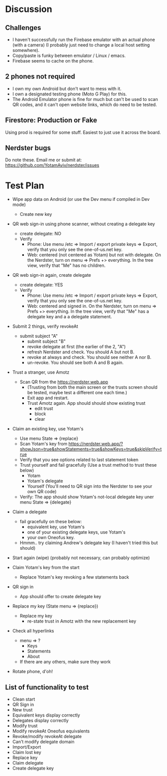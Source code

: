 # Discussion
## Challenges
- I haven't successfully run the Firebase emulator with an actual phone (with a camera) (I probably just need to change a local host setting somewhere).
- Copy/paste is funky between emulator / Linux / emacs.
- Firebase seems to cache on the phone.

## 2 phones not required
- I own my own Android but don't want to mess with it.
- I own a designated testing phone (Moto G Play) for this.
- The Android Emulator phone is fine for much but can't be used to scan QR codes, and it can't open website links, 
  which do need to be tested.

## Firestore: Production or Fake
Using prod is required for some stuff. Easiest to just use it across the board.

## Nerdster bugs
Do note these.
Email me or submit at: https://github.com/YotamAviv/nerdster/issues

# Test Plan

- Wipe app data on Android (or use the Dev menu if compiled in Dev mode)
  - Create new key

- QR web sign-in using phone scanner, without creating a delegate key
  - create delegate: NO
  - Verify
    - Phone: Use menu /etc => Import / export private keys => Export, verify that you only see the one-of-us.net key.
    - Web: centered (not centered as Yotam) but not with delegate. On the Nerdster, turn on menu => Prefs +> everything. In the tree view, verify that "Me" has no children. 

- QR web sign-in again, create delegate
  - create delegate: YES
  - Verify
    - Phone: Use menu /etc => Import / export private keys => Export, verify that you only see the one-of-us.net key.
    - Web: centered and signed in. On the Nerdster, turn on menu => Prefs +> everything. In the tree view, verify that "Me" has a delegate key and a a delegate statement.

- Submit 2 things, verify revokeAt 
  - submit subject "A"
    - submit subject "B"
    - revoke delegate at first (the earlier of the 2, "A")
    - refresh Nerdster and check. You should A but not B.
    - revoke at always and check. You should see neither A nor B.
    - un-revoke. You should see both A and B again.

- Trust a stranger, use Amotz
  - Scan QR from the https://nerdster.web.app
    - (Trusting from both the main screen or the trusts screen should be tested, maybe test a different one each time.)
    - Exit app and restart.
    - Trust Amotz again. App should should show existing trust
      - edit trust
      - block
      - clear

- Claim an existing key, use Yotam's
  - Use menu State => {replace}
  - Scan Yotam's key from https://nerdster.web.app/?showJson=true&showStatements=true&showKeys=true&skipVerify=true
  - Verify that you see options related to last statement token
  - Trust yourself and fail gracefully (Use a trust method to trust these below)
    - Yotam
    - Yotam's delegate
    - Yourself (You'll need to QR sign into the Nerdster to see your own QR code)
  - Verify: The app should show Yotam's not-local delegate key uner menu State => {delegate}

- Claim a delegate
  - fail gracefully on these below:
    - equivalent key, use Yotam's
    - one of your existing delegate keys, use Yotam's
    - your own Oneofus key.
  - Hmmm.. try claiming Andrew's delegate key (I haven't tried this but should)

- Start again (wipe) (probably not necessary, can probably optimize)

- Claim Yotam's key from the start
  - Replace Yotam's key revoking a few statements back

- QR sign in
  - App should offer to create delegate key

- Replace my key (State menu => {replace})
  - Replace my key
    - re-state trust in Amotz with the new replacement key
  
- Check all hyperlinks
  - menu => ?
    - Keys
    - Statements
    - About
  - If there are any others, make sure they work

- Rotate phone, d'oh!

## List of functionality to test
- Clean start
- QR Sign in
- New trust
- Equivalent keys display correctly
- Delegates display correctly
- Modify trust
- Modify revokeAt Oneofus equivalents
- Revoke/modify revokeAt delegate
- Can't modify delegate domain
- Import/Export
- Claim lost key
- Replace key
- Claim delegate
- Create delegate key

